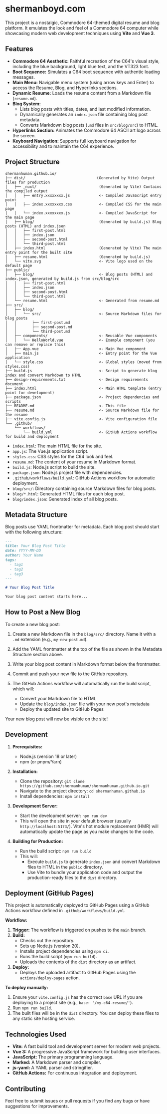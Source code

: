# shermanboyd.com

This project is a nostalgic, Commodore 64-themed digital resume and blog platform. It emulates the look and feel of a Commodore 64 computer while showcasing modern web development techniques using **Vite** and **Vue 3**.

## Features

*   **Commodore 64 Aesthetic:** Faithful recreation of the C64's visual style, including the blue background, light blue text, and the VT323 font.
*   **Boot Sequence:** Simulates a C64 boot sequence with authentic loading messages.
*   **Main Menu:** Navigable menu system (using arrow keys and Enter) to access the Resume, Blog, and Hyperlinks sections.
*   **Dynamic Resume:** Loads the resume content from a Markdown file (`resume.md`).
*   **Blog System:**
    *   Lists blog posts with titles, dates, and last modified information.
    *   Dynamically generates an `index.json` file containing blog post metadata.
    *   Converts Markdown blog posts (`.md` files in `src/blog/src`) to HTML.
*   **Hyperlinks Section:** Animates the Commodore 64 ASCII art logo across the screen.
*   **Keyboard Navigation:** Supports full keyboard navigation for accessibility and to maintain the C64 experience.

## Project Structure

```
shermanhuman.github.io/
├── dist/                                (Generated by Vite) Output files for production
│   ├── _nuxt/                            (Generated by Vite) Contains the compiled output
│   │   ├── entry.xxxxxxxx.js             <- Compiled JavaScript entry point
│   │   ├── index.xxxxxxxx.css            <- Compiled CSS for the main page
│   │   └── index.xxxxxxxx.js             <- Compiled JavaScript for the main page
│   ├── blog/                             (Generated by build.js) Blog posts (HTML) and index.json
│   │   ├── first-post.html
│   │   ├── index.json
│   │   ├── second-post.html
│   │   └── third-post.html
│   ├── index.html                        (Generated by Vite) The main entry point for the built site
│   ├── resume.html                       (Generated by build.js)
│   └── vite.svg                          <- Vite logo used on the default page
├── public/
│   ├── blog/                             <- Blog posts (HTML) and index.json, generated by build.js from src/blog/src
│   │   ├── first-post.html
│   │   ├── index.json
│   │   ├── second-post.html
│   │   └── third-post.html
│   └── resume.html                       <- Generated from resume.md
├── src/
│   ├── blog/
│   │   └── src/                          <- Source Markdown files for blog posts
│   │       ├── first-post.md
│   │       ├── second-post.md
│   │       └── third-post.md
│   ├── components/                       <- Reusable Vue components
│   │   └── HelloWorld.vue                <- Example component (you can remove or replace this)
│   ├── App.vue                           <- Main Vue component
│   ├── main.js                           <- Entry point for the Vue application
│   └── style.css                         <- Global styles (moved from styles.css)
├── build.js                              <- Script to generate blog index and convert Markdown to HTML
├── design-requirements.txt               <- Design requirements document
├── index.html                            <- Main HTML template (entry point for development)
├── package.json                          <- Project dependencies and scripts
├── README.md                             <- This file
├── resume.md                             <- Source Markdown file for the resume
├── vite.config.js                        <- Vite configuration file
└── .github/
    └── workflows/
        └── build.yml                     <- GitHub Actions workflow for build and deployment
```

- `index.html`: The main HTML file for the site.
- `app.js`: The Vue.js application script.
- `styles.css`: CSS styles for the C64 look and feel.
- `resume.md`: The content of your resume in Markdown format.
- `build.js`: Node.js script to build the site.
- `package.json`: Node.js project file with dependencies.
- `.github/workflows/build.yml`: GitHub Actions workflow for automatic deployment.
- `blog/src/`: Directory containing source Markdown files for blog posts.
- `blog/*.html`: Generated HTML files for each blog post.
- `blog/index.json`: Generated index of all blog posts.

## Metadata Structure

Blog posts use YAML frontmatter for metadata. Each blog post should start with the following structure:

```markdown
---
title: Your Blog Post Title
date: YYYY-MM-DD
author: Your Name
tags: 
  - tag1
  - tag2
  - tag3
---

# Your Blog Post Title

Your blog post content starts here...
```

## How to Post a New Blog

To create a new blog post:

1. Create a new Markdown file in the `blog/src/` directory. Name it with a `.md` extension (e.g., `my-new-post.md`).

2. Add the YAML frontmatter at the top of the file as shown in the Metadata Structure section above.

3. Write your blog post content in Markdown format below the frontmatter.

4. Commit and push your new file to the GitHub repository.

5. The GitHub Actions workflow will automatically run the build script, which will:
   - Convert your Markdown file to HTML
   - Update the `blog/index.json` file with your new post's metadata
   - Deploy the updated site to GitHub Pages

Your new blog post will now be visible on the site!


## Development

1. **Prerequisites:**
    *   Node.js (version 18 or later)
    *   npm (or pnpm/Yarn)

2. **Installation:**
    *   Clone the repository: `git clone https://github.com/shermanhuman/shermanhuman.github.io.git`
    *   Navigate to the project directory: `cd shermanhuman.github.io`
    *   Install dependencies: `npm install`

3. **Development Server:**
    *   Start the development server: `npm run dev`
    *   This will open the site in your default browser (usually `http://localhost:5173/`). Vite's hot module replacement (HMR) will automatically update the page as you make changes to the code.

4. **Building for Production:**
    *   Run the build script: `npm run build`
    *   This will:
        *   Execute `build.js` to generate `index.json` and convert Markdown files to HTML in the `public` directory.
        *   Use Vite to bundle your application code and output the production-ready files to the `dist` directory.

## Deployment (GitHub Pages)

This project is automatically deployed to GitHub Pages using a GitHub Actions workflow defined in `.github/workflows/build.yml`.

**Workflow:**

1. **Trigger:** The workflow is triggered on pushes to the `main` branch.
2. **Build:**
    *   Checks out the repository.
    *   Sets up Node.js (version 20).
    *   Installs project dependencies using `npm ci`.
    *   Runs the build script (`npm run build`).
    *   Uploads the contents of the `dist` directory as an artifact.
3. **Deploy:**
    *   Deploys the uploaded artifact to GitHub Pages using the `actions/deploy-pages` action.

**To deploy manually:**

1. Ensure your `vite.config.js` has the correct `base` URL if you are deploying to a project site (e.g., `base: '/my-c64-resume/'`).
2. Run `npm run build`.
3. The built files will be in the `dist` directory. You can deploy these files to any static site hosting service.

## Technologies Used

*   **Vite:** A fast build tool and development server for modern web projects.
*   **Vue 3:** A progressive JavaScript framework for building user interfaces.
*   **JavaScript:** The primary programming language.
*   **Marked:** A Markdown parser and compiler.
*   **js-yaml:** A YAML parser and stringifier.
*   **GitHub Actions:** For continuous integration and deployment.

## Contributing

Feel free to submit issues or pull requests if you find any bugs or have suggestions for improvements.